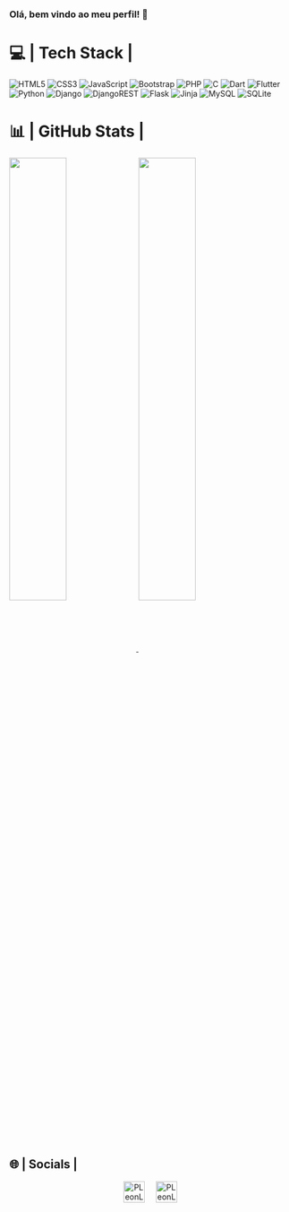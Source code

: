 ### Olá, bem vindo ao meu perfil! 👋

# 💻 | Tech Stack |
<div>
    <a href="https://github.com/PLeonLopes" target="_blank" style="text-decoration: none;">
        <img src="https://img.shields.io/badge/html5-%23E34F26.svg?style=for-the-badge&logo=html5&logoColor=white" alt="HTML5">
        <img src="https://img.shields.io/badge/css3-%231572B6.svg?style=for-the-badge&logo=css3&logoColor=white" alt="CSS3">
        <img src="https://img.shields.io/badge/javascript-%23323330.svg?style=for-the-badge&logo=javascript&logoColor=%23F7DF1E" alt="JavaScript">
        <img src="https://img.shields.io/badge/bootstrap-%238511FA.svg?style=for-the-badge&logo=bootstrap&logoColor=white" alt="Bootstrap">
        <img src="https://img.shields.io/badge/php-%23777BB4.svg?style=for-the-badge&logo=php&logoColor=white" alt="PHP">
        <img src="https://img.shields.io/badge/c-%2300599C.svg?style=for-the-badge&logo=c&logoColor=white" alt="C">
        <img src="https://img.shields.io/badge/dart-%230175C2.svg?style=for-the-badge&logo=dart&logoColor=white" alt="Dart">
        <img src="https://img.shields.io/badge/Flutter-%2302569B.svg?style=for-the-badge&logo=Flutter&logoColor=white" alt="Flutter">
        <img src="https://img.shields.io/badge/python-3670A0?style=for-the-badge&logo=python&logoColor=ffdd54" alt="Python">
        <img src="https://img.shields.io/badge/django-%23092E20.svg?style=for-the-badge&logo=django&logoColor=white" alt="Django">
        <img src="https://img.shields.io/badge/DJANGO-REST-ff1709?style=for-the-badge&logo=django&logoColor=white&color=ff1709&labelColor=gray" alt="DjangoREST">
        <img src="https://img.shields.io/badge/flask-%23000.svg?style=for-the-badge&logo=flask&logoColor=white" alt="Flask">
        <img src="https://img.shields.io/badge/jinja-white.svg?style=for-the-badge&logo=jinja&logoColor=black" alt="Jinja">
        <img src="https://img.shields.io/badge/mysql-4479A1.svg?style=for-the-badge&logo=mysql&logoColor=white" alt="MySQL">
        <img src="https://img.shields.io/badge/sqlite-%2307405e.svg?style=for-the-badge&logo=sqlite&logoColor=white" alt="SQLite">
    </a>
</div>

# 📊 | GitHub Stats |
<div>
  <a href="https://github.com/PLeonLopes">
    <img width="45%" align="center" src="https://github-readme-stats.vercel.app/api?username=PLeonLopes&theme=radical&hide_border=false&include_all_commits=false&count_private=false"/>
  </a>
  <a href="https://github.com/PLeonLopes">
    <img width="45%" align="center" src="https://github-readme-stats.vercel.app/api/top-langs/?username=PLeonLopes&theme=radical&hide_border=false&include_all_commits=false&count_private=false&layout=compact"/>
  </a>
</div>

## 🌐 | Socials |
<div align="center">
  <a href="https://www.linkedin.com/in/pedro-leon-lopes/" target="_blank"><img src="https://img.shields.io/badge/LinkedIn-0A66C2?logo=linkedin&logoColor=white&style=for-the-badge" height="38" alt="PLeonLopes-Linkedin" title="PLeonLopes-linkedin"/></a>
  <img width="12"/>  
  <a href="https://github.com/PLeonLopes" target="_blank"><img src="https://img.shields.io/badge/GitHub-181717?logo=github&logoColor=white&style=for-the-badge" height="38" alt="PLeonLopes-Github" title="PLeonLopes-Github"/></a>
</div>
